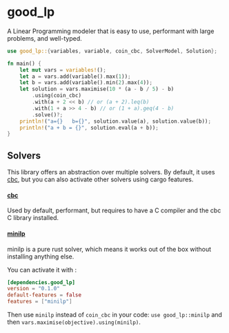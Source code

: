 # good_lp

A Linear Programming modeler that is easy to use, performant with large problems, and well-typed.

```rust
use good_lp::{variables, variable, coin_cbc, SolverModel, Solution};

fn main() {
    let mut vars = variables!();
    let a = vars.add(variable().max(1));
    let b = vars.add(variable().min(2).max(4));
    let solution = vars.maximise(10 * (a - b / 5) - b)
        .using(coin_cbc)
        .with(a + 2 << b) // or (a + 2).leq(b)
        .with(1 + a >> 4 - b) // or (1 + a).geq(4 - b)
        .solve()?;
    println!("a={}   b={}", solution.value(a), solution.value(b));
    println!("a + b = {}", solution.eval(a + b));
}
```

## Solvers

This library offers an abstraction over multiple solvers. By default, it uses [cbc](https://www.coin-or.org/Cbc/), but
you can also activate other solvers using cargo features.

#### [cbc](https://www.coin-or.org/Cbc/)

Used by default, performant, but requires to have a C compiler and the cbc C library installed.

#### [minilp](https://docs.rs/minilp)

minilp is a pure rust solver, which means it works out of the box without installing anything else.

You can activate it with :

```toml
[dependencies.good_lp]
version = "0.1.0"
default-features = false
features = ["minilp"]
```

Then use `minilp` instead of `coin_cbc` in your code:
`use good_lp::minilp` and then `vars.maximise(objective).using(minilp)`.